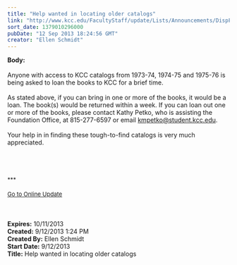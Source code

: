 ```yaml
---
title: "Help wanted in locating older catalogs"
link: "http://www.kcc.edu/FacultyStaff/update/Lists/Announcements/DispForm.aspx?ID=1243"
sort_date: 1379010296000
pubDate: "12 Sep 2013 18:24:56 GMT"
creator: "Ellen Schmidt"
---
```


<div><b>Body:</b> <div class="ExternalClass5B1269BE6E8E4E00B712AC8CD3E4D748">
<div><br />Anyone with access to KCC catalogs from 1973-74, 1974-75 and 1975-76 is being asked to loan the books to KCC for a brief time.</div>
<div><br />As stated above, if you can bring in one or more of the books, it would be a loan. The book(s) would be returned within a week. If you can loan out one or more of the books, please contact Kathy Petko, who is assisting the Foundation Office, at 815-277-6597 or email <a href="mailto:kmpetko@student.kcc.edu">kmpetko@student.kcc.edu</a>.</div>
<div><br />Your help in in finding these tough-to-find catalogs is very much appreciated.</div>
<div> </div>
<div> </div>
<div> </div>
<div> </div>
<div>
<div></div>
<div></div>
<div>
<div></div>
<div></div>
<div>
<div></div>
<div>
<div></div>
<div>
<div><font size="2">***</font></div>
<div><font size="2"></font> </div>
<div><font size="2"></font></div>
<div><font size="2"></font></div>
<div></div>
<div><font size="2"></font></div>
<div><font size="2"><a href="/FacultyStaff/update/Pages/dailyupdate.aspx">Go to Online Update</a></font></div>
<div><font size="2"></font> </div>
<div><font size="2"></font> </div>
<div><font size="2"></font> </div></div></div></div></div></div></div></div>
<div><b>Expires:</b> 10/11/2013</div>
<div><b>Created:</b> 9/12/2013 1:24 PM</div>
<div><b>Created By:</b> Ellen Schmidt</div>
<div><b>Start Date:</b> 9/12/2013</div>
<div><b>Title:</b> Help wanted in locating older catalogs</div>
